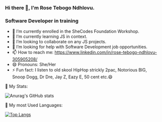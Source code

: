 ### Hi there 👋, I'm Rose Tebogo Ndhlovu.
### Software Developer in training

- 🔭 I’m currently enrolled in the SheCodes Foundation Workshop.
- 🌱 I’m currently learning JS in context.
- 👯 I’m looking to collaborate on any JS projects.
- 🤔 I’m looking for help with Software Development job opportunities.
- 📫 How to reach me: https://www.linkedin.com/in/rose-tebogo-ndhlovu-305905208/
- 😄 Pronouns: She/Her
- ⚡ Fun fact: I listen to old skool HipHop strickly 2pac, Notorious BIG, Snoop Dogg, Dr Dre, Jay Z, Eazy E, 50 cent etc.😄


🌱 My Stats:


![Anurag's GitHub stats](https://github-readme-stats.vercel.app/api?username=rosesweetroux02&show_icons=true&theme=radical)


 💬 My most Used Languages:
 

[![Top Langs](https://github-readme-stats.vercel.app/api/top-langs/?username=rosesweetroux02&hide_progress=true)](https://github.com/anuraghazra/github-readme-stats)
